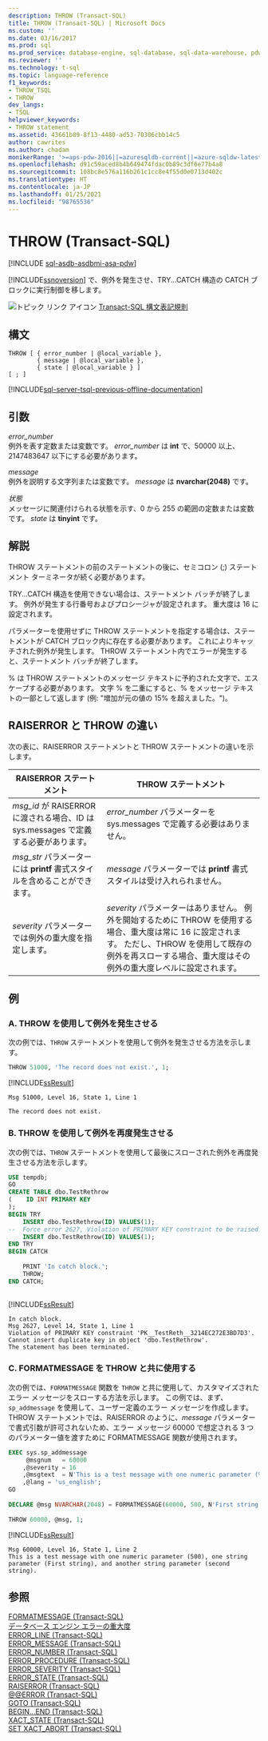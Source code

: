 ```yaml
---
description: THROW (Transact-SQL)
title: THROW (Transact-SQL) | Microsoft Docs
ms.custom: ''
ms.date: 03/16/2017
ms.prod: sql
ms.prod_service: database-engine, sql-database, sql-data-warehouse, pdw
ms.reviewer: ''
ms.technology: t-sql
ms.topic: language-reference
f1_keywords:
- THROW_TSQL
- THROW
dev_langs:
- TSQL
helpviewer_keywords:
- THROW statement
ms.assetid: 43661b89-8f13-4480-ad53-70306cbb14c5
author: cawrites
ms.author: chadam
monikerRange: '>=aps-pdw-2016||=azuresqldb-current||=azure-sqldw-latest||>=sql-server-2016||>=sql-server-linux-2017||=azuresqldb-mi-current'
ms.openlocfilehash: d91c59aced8b4b649474fdac0b89c3df6e77b4a8
ms.sourcegitcommit: 108bc8e576a116b261c1cc8e4f55d0e0713d402c
ms.translationtype: HT
ms.contentlocale: ja-JP
ms.lasthandoff: 01/25/2021
ms.locfileid: "98765536"
---
```

# <a name="throw-transact-sql"></a>THROW (Transact-SQL)
[!INCLUDE [sql-asdb-asdbmi-asa-pdw](../../includes/applies-to-version/sql-asdb-asdbmi-asa-pdw.md)]

  [!INCLUDE[ssnoversion](../../includes/ssnoversion-md.md)] で、例外を発生させ、TRY...CATCH 構造の CATCH ブロックに実行制御を移します。  
  
 ![トピック リンク アイコン](../../database-engine/configure-windows/media/topic-link.gif "トピック リンク アイコン") [Transact-SQL 構文表記規則](../../t-sql/language-elements/transact-sql-syntax-conventions-transact-sql.md)  
  
## <a name="syntax"></a>構文  
  
```syntaxsql
THROW [ { error_number | @local_variable },  
        { message | @local_variable },  
        { state | @local_variable } ]   
[ ; ]  
```  
  
[!INCLUDE[sql-server-tsql-previous-offline-documentation](../../includes/sql-server-tsql-previous-offline-documentation.md)]

## <a name="arguments"></a>引数
 *error_number*  
 例外を表す定数または変数です。 *error_number* は **int** で、50000 以上、2147483647 以下にする必要があります。  
  
 *message*  
 例外を説明する文字列または変数です。 *message* は **nvarchar(2048)** です。  
  
 *状態*  
 メッセージに関連付けられる状態を示す、0 から 255 の範囲の定数または変数です。 *state* は **tinyint** です。  
  
## <a name="remarks"></a>解説  
 THROW ステートメントの前のステートメントの後に、セミコロン (;) ステートメント ターミネータが続く必要があります。  
  
 TRY...CATCH 構造を使用できない場合は、ステートメント バッチが終了します。 例外が発生する行番号およびプロシージャが設定されます。 重大度は 16 に設定されます。  
  
 パラメーターを使用せずに THROW ステートメントを指定する場合は、ステートメントが CATCH ブロック内に存在する必要があります。 これによりキャッチされた例外が発生します。 THROW ステートメント内でエラーが発生すると、ステートメント バッチが終了します。  
  
 % は THROW ステートメントのメッセージ テキストに予約された文字で、エスケープする必要があります。 文字 % を二重にすると、% をメッセージ テキストの一部として返します (例: "増加が元の値の 15% を超えました。")。  
  
## <a name="differences-between-raiserror-and-throw"></a>RAISERROR と THROW の違い  
 次の表に、RAISERROR ステートメントと THROW ステートメントの違いを示します。  
  
|RAISERROR ステートメント|THROW ステートメント|  
|-------------------------|---------------------|  
|*msg_id* が RAISERROR に渡される場合、ID は sys.messages で定義する必要があります。|*error_number* パラメーターを sys.messages で定義する必要はありません。|  
|*msg_str* パラメーターには **printf** 書式スタイルを含めることができます。|*message* パラメーターでは **printf** 書式スタイルは受け入れられません。|  
|*severity* パラメーターでは例外の重大度を指定します。|*severity* パラメーターはありません。 例外を開始するために THROW を使用する場合、重大度は常に 16 に設定されます。 ただし、THROW を使用して既存の例外を再スローする場合、重大度はその例外の重大度レベルに設定されます。|  
  
## <a name="examples"></a>例  
  
### <a name="a-using-throw-to-raise-an-exception"></a>A. THROW を使用して例外を発生させる  
 次の例では、`THROW` ステートメントを使用して例外を発生させる方法を示します。  
  
```sql  
THROW 51000, 'The record does not exist.', 1;  
```  
  
 [!INCLUDE[ssResult](../../includes/ssresult-md.md)]  
  
 ```
 Msg 51000, Level 16, State 1, Line 1  
  
 The record does not exist.
 ```  
  
### <a name="b-using-throw-to-raise-an-exception-again"></a>B. THROW を使用して例外を再度発生させる  
 次の例では、`THROW` ステートメントを使用して最後にスローされた例外を再度発生させる方法を示します。  
  
```sql  
USE tempdb;  
GO  
CREATE TABLE dbo.TestRethrow  
(    ID INT PRIMARY KEY  
);  
BEGIN TRY  
    INSERT dbo.TestRethrow(ID) VALUES(1);  
--  Force error 2627, Violation of PRIMARY KEY constraint to be raised.  
    INSERT dbo.TestRethrow(ID) VALUES(1);  
END TRY  
BEGIN CATCH  
  
    PRINT 'In catch block.';  
    THROW;  
END CATCH;  
  
```  
  
 [!INCLUDE[ssResult](../../includes/ssresult-md.md)]  
  
 ```
 In catch block. 
 Msg 2627, Level 14, State 1, Line 1  
 Violation of PRIMARY KEY constraint 'PK__TestReth__3214EC272E3BD7D3'. Cannot insert duplicate key in object 'dbo.TestRethrow'.  
 The statement has been terminated.
 ```  
  
### <a name="c-using-formatmessage-with-throw"></a>C. FORMATMESSAGE を THROW と共に使用する  
 次の例では、`FORMATMESSAGE` 関数を `THROW` と共に使用して、カスタマイズされたエラー メッセージをスローする方法を示します。 この例では、まず、`sp_addmessage` を使用して、ユーザー定義のエラー メッセージを作成します。 THROW ステートメントでは、RAISERROR のように、*message* パラメーターで書式引数が許可されないため、エラー メッセージ 60000 で想定される 3 つのパラメーター値を渡すために FORMATMESSAGE 関数が使用されます。  
  
```sql  
EXEC sys.sp_addmessage  
     @msgnum   = 60000  
    ,@severity = 16  
    ,@msgtext  = N'This is a test message with one numeric parameter (%d), one string parameter (%s), and another string parameter (%s).'  
    ,@lang = 'us_english';   
GO  
  
DECLARE @msg NVARCHAR(2048) = FORMATMESSAGE(60000, 500, N'First string', N'second string');   
  
THROW 60000, @msg, 1;  
```  
  
 [!INCLUDE[ssResult](../../includes/ssresult-md.md)]  
  
 ```
 Msg 60000, Level 16, State 1, Line 2  
 This is a test message with one numeric parameter (500), one string parameter (First string), and another string parameter (second string).
 ```  
  
## <a name="see-also"></a>参照  
 [FORMATMESSAGE &#40;Transact-SQL&#41;](../../t-sql/functions/formatmessage-transact-sql.md)   
 [データベース エンジン エラーの重大度](../../relational-databases/errors-events/database-engine-error-severities.md)   
 [ERROR_LINE &#40;Transact-SQL&#41;](../../t-sql/functions/error-line-transact-sql.md)   
 [ERROR_MESSAGE &#40;Transact-SQL&#41;](../../t-sql/functions/error-message-transact-sql.md)   
 [ERROR_NUMBER &#40;Transact-SQL&#41;](../../t-sql/functions/error-number-transact-sql.md)   
 [ERROR_PROCEDURE &#40;Transact-SQL&#41;](../../t-sql/functions/error-procedure-transact-sql.md)   
 [ERROR_SEVERITY &#40;Transact-SQL&#41;](../../t-sql/functions/error-severity-transact-sql.md)   
 [ERROR_STATE &#40;Transact-SQL&#41;](../../t-sql/functions/error-state-transact-sql.md)   
 [RAISERROR &#40;Transact-SQL&#41;](../../t-sql/language-elements/raiserror-transact-sql.md)   
 [@@ERROR &#40;Transact-SQL&#41;](../../t-sql/functions/error-transact-sql.md)   
 [GOTO &#40;Transact-SQL&#41;](../../t-sql/language-elements/goto-transact-sql.md)   
 [BEGIN...END &#40;Transact-SQL&#41;](../../t-sql/language-elements/begin-end-transact-sql.md)   
 [XACT_STATE &#40;Transact-SQL&#41;](../../t-sql/functions/xact-state-transact-sql.md)   
 [SET XACT_ABORT &#40;Transact-SQL&#41;](../../t-sql/statements/set-xact-abort-transact-sql.md)  
  
  

